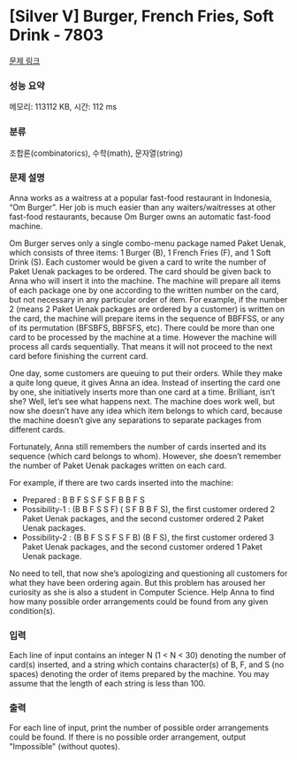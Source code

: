 # [Silver V] Burger, French Fries, Soft Drink - 7803 

[문제 링크](https://www.acmicpc.net/problem/7803) 

### 성능 요약

메모리: 113112 KB, 시간: 112 ms

### 분류

조합론(combinatorics), 수학(math), 문자열(string)

### 문제 설명

<p>Anna works as a waitress at a popular fast-food restaurant in Indonesia, “Om Burger”. Her job is much easier than any waiters/waitresses at other fast-food restaurants, because Om Burger owns an automatic fast-food machine.</p>

<p>Om Burger serves only a single combo-menu package named Paket Uenak, which consists of three items: 1 Burger (B), 1 French Fries (F), and 1 Soft Drink (S). Each customer would be given a card to write the number of Paket Uenak packages to be ordered. The card should be given back to Anna who will insert it into the machine. The machine will prepare all items of each package one by one according to the written number on the card, but not necessary in any particular order of item. For example, if the number 2 (means 2 Paket Uenak packages are ordered by a customer) is written on the card, the machine will prepare items in the sequence of BBFFSS, or any of its permutation (BFSBFS, BBFSFS, etc). There could be more than one card to be processed by the machine at a time. However the machine will process all cards sequentially. That means it will not proceed to the next card before finishing the current card.</p>

<p>One day, some customers are queuing to put their orders. While they make a quite long queue, it gives Anna an idea. Instead of inserting the card one by one, she initiatively inserts more than one card at a time. Brilliant, isn’t she? Well, let’s see what happens next. The machine does work well, but now she doesn’t have any idea which item belongs to which card, because the machine doesn’t give any separations to separate packages from different cards.</p>

<p>Fortunately, Anna still remembers the number of cards inserted and its sequence (which card belongs to whom). However, she doesn’t remember the number of Paket Uenak packages written on each card.</p>

<p>For example, if there are two cards inserted into the machine:</p>

<ul>
	<li>Prepared : B B F S S F S F B B F S</li>
	<li>Possibility-1 : (B B F S S F) ( S F B B F S), the first customer ordered 2 Paket Uenak packages, and the second customer ordered 2 Paket Uenak packages.</li>
	<li>Possibility-2 : (B B F S S F S F B) (B F S), the first customer ordered 3 Paket Uenak packages, and the second customer ordered 1 Paket Uenak package.</li>
</ul>

<p>No need to tell, that now she’s apologizing and questioning all customers for what they have been ordering again. But this problem has aroused her curiosity as she is also a student in Computer Science. Help Anna to find how many possible order arrangements could be found from any given condition(s).</p>

### 입력 

 <p>Each line of input contains an integer N (1 < N < 30) denoting the number of card(s) inserted, and a string which contains character(s) of B, F, and S (no spaces) denoting the order of items prepared by the machine. You may assume that the length of each string is less than 100.</p>

<p> </p>

### 출력 

 <p>For each line of input, print the number of possible order arrangements could be found. If there is no possible order arrangement, output "Impossible" (without quotes).</p>

<p> </p>


